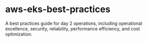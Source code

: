 # aws-eks-best-practices
A best practices guide for day 2 operations, including operational excellence, security, reliability, performance efficiency, and cost optimization.

